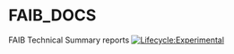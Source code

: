 # FAIB_DOCS
FAIB Technical Summary reports
[![Lifecycle:Experimental](https://img.shields.io/badge/Lifecycle-Experimental-339999)](<Redirect-URL>)
